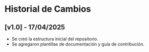# Historial de Cambios

## [v1.0] - 17/04/2025
- Se creó la estructura inicial del repositorio.
- Se agregaron plantillas de documentación y guía de contribución.
